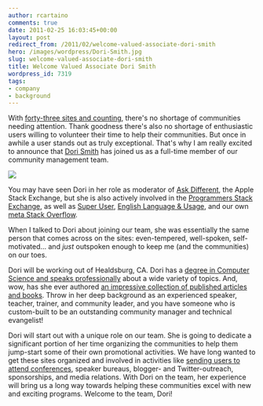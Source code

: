 ```yaml
---
author: rcartaino
comments: true
date: 2011-02-25 16:03:45+00:00
layout: post
redirect_from: /2011/02/welcome-valued-associate-dori-smith
hero: /images/wordpress/Dori-Smith.jpg
slug: welcome-valued-associate-dori-smith
title: Welcome Valued Associate Dori Smith
wordpress_id: 7319
tags:
- company
- background
---
```


With [forty-three sites and counting](http://stackexchange.com/sites?sort=oldest), there's no shortage of communities needing attention. Thank goodness there's also no shortage of enthusiastic users willing to volunteer their time to help their communities. But once in awhile a user stands out as truly exceptional. That's why I am really excited to announce that [Dori Smith](http://apple.stackexchange.com/users/351/dori) has joined us as a full-time member of our community management team.

![](/blog/images/wordpress/Dori-Smith.jpg)

You may have seen Dori in her role as moderator of [Ask Different](http://apple.stackexchange.com/), the Apple Stack Exchange, but she is also actively involved in the [Programmers Stack Exchange](http://programmers.stackexchange.com/), as well as [Super User](http://superuser.com/), [English Language & Usage](http://english.stackexchange.com/), and our own [meta Stack Overflow](http://meta.stackoverflow.com/).

When I talked to Dori about joining our team, she was essentially the same person that comes across on the sites: even-tempered, well-spoken, self-motivated… and _just_ outspoken enough to keep me (and the communities) on our toes.

Dori will be working out of Healdsburg, CA. Dori has a [degree in Computer Science and speaks professionally](http://careers.stackoverflow.com/dori) about a wide variety of topics. And, wow, has she ever authored [an impressive collection of published articles and books](http://www.amazon.com/gp/search/ref=sr_tc_2_0?rh=i%3Astripbooks%2Ck%3ADori+Smith&keywords=Dori+Smith&ie=UTF8&qid=1298431656&sr=8-2-ent&field-contributor_id=B000APH4B8). Throw in her deep background as an experienced speaker, teacher, trainer, and community leader, and you have someone who is custom-built to be an outstanding community manager and technical evangelist!

Dori will start out with a unique role on our team. She is going to dedicate a significant portion of her time organizing the communities to help them jump-start some of their own promotional activities. We have long wanted to get these sites organized and involved in activities like [sending users to attend conferences](http://blog.stackoverflow.com/2011/02/community-conference-sponsorships/), speaker bureaus, blogger- and Twitter-outreach, sponsorships, and media relations. With Dori on the team, her experience will bring us a long way towards helping these communities excel with new and exciting programs. Welcome to the team, Dori!
